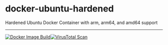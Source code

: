# docker-ubuntu-hardened
Hardened Ubuntu Docker Container with arm, arm64, and amd64 support 

---------------------------
[![Docker Image Build](https://github.com/simeononsecurity/docker-ubuntu-hardened/actions/workflows/docker-image.yml/badge.svg)](https://github.com/simeononsecurity/docker-ubuntu-hardened/actions/workflows/docker-image.yml)[![VirusTotal Scan](https://github.com/simeononsecurity/docker-ubuntu-hardened/actions/workflows/virustotal.yml/badge.svg)](https://github.com/simeononsecurity/docker-ubuntu-hardened/actions/workflows/virustotal.yml)
